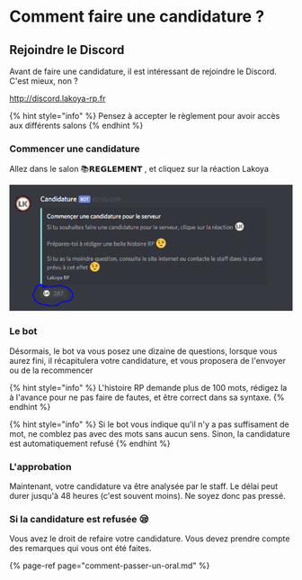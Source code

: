 # Comment faire une candidature ?

## Rejoindre le Discord

Avant de faire une candidature, il est intéressant de rejoindre le Discord. C'est mieux, non ?

http://discord.lakoya-rp.fr

{% hint style="info" %}
 Pensez à accepter le règlement pour avoir accès aux différents salons
{% endhint %}

### Commencer une candidature

Allez dans le salon 📚𝗥𝗘𝗚𝗟𝗘𝗠𝗘𝗡𝗧 , et cliquez sur la réaction Lakoya

![Cliquez sur la r&#xE9;action](../.gitbook/assets/jvjfj.PNG)

### Le bot

Désormais, le bot va vous posez une dizaine de questions, lorsque vous aurez fini, il récapitulera votre candidature, et vous proposera de l'envoyer ou de la recommencer

{% hint style="info" %}
L'histoire RP demande plus de 100 mots, rédigez la à l'avance pour ne pas faire de fautes, et être correct dans sa syntaxe.
{% endhint %}

{% hint style="info" %}
Si le bot vous indique qu'il n'y a pas suffisament de mot, ne comblez pas avec des mots sans aucun sens. Sinon, la candidature est automatiquement refusé
{% endhint %}

### L'approbation

Maintenant, votre candidature va être analysée par le staff. Le délai peut durer jusqu'à 48 heures \(c'est souvent moins\). Ne soyez donc pas pressé.

### Si la candidature est refusée 😪

Vous avez le droit de refaire votre candidature. Vous devez prendre compte des remarques qui vous ont été faites.

{% page-ref page="comment-passer-un-oral.md" %}

